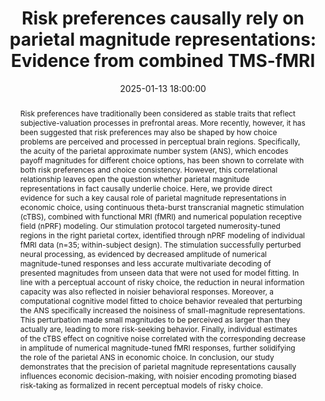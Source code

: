 ---
layout: post
title: "Risk preferences causally rely on parietal magnitude representations: Evidence from combined TMS-fMRI"
date:   2025-01-13 18:00:00
journal: bioRxiv
preprint: True
authors: [Gilles de Hollander, Marius Moisa, Christian C. Ruff]
abstract: "Risk preferences have traditionally been considered as stable traits that reflect subjective-valuation processes in prefrontal areas. More recently, however, it has been suggested that risk preferences may also be shaped by how choice problems are perceived and processed in perceptual brain regions. Specifically, the acuity of the parietal approximate number system (ANS), which encodes payoff magnitudes for different choice options, has been shown to correlate with both risk preferences and choice consistency. However, this correlational relationship leaves open the question whether parietal magnitude representations in fact causally underlie choice. Here, we provide direct evidence for such a key causal role of parietal magnitude representations in economic choice, using continuous theta-burst transcranial magnetic stimulation (cTBS), combined with functional MRI (fMRI) and numerical population receptive field (nPRF) modeling. Our stimulation protocol targeted numerosity-tuned regions in the right parietal cortex, identified through nPRF modeling of individual fMRI data (n=35; within-subject design). The stimulation successfully perturbed neural processing, as evidenced by decreased amplitude of numerical magnitude-tuned responses and less accurate multivariate decoding of presented magnitudes from unseen data that were not used for model fitting. In line with a perceptual account of risky choice, the reduction in neural information capacity was also reflected in noisier behavioral responses. Moreover, a computational cognitive model fitted to choice behavior revealed that perturbing the ANS specifically increased the noisiness of small-magnitude representations. This perturbation made small magnitudes to be perceived as larger than they actually are, leading to more risk-seeking behavior. Finally, individual estimates of the cTBS effect on cognitive noise correlated with the corresponding decrease in amplitude of numerical magnitude-tuned fMRI responses, further solidifying the role of the parietal ANS in economic choice. In conclusion, our study demonstrates that the precision of parietal magnitude representations causally influences economic decision-making, with noisier encoding promoting biased risk-taking as formalized in recent perceptual models of risky choice."
ref: 2025.01.13.632678
doi: 10.1101/2025.01.13.632678
publisher: Cold Spring Harbor Laboratory
---